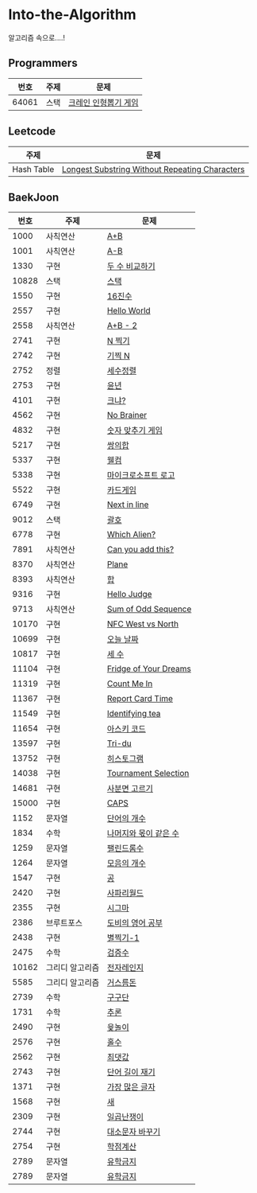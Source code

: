# Into-the-Algorithm
알고리즘 속으로....!

## Programmers

|번호|주제|문제|
|---|---|---|
|64061|스택|[크레인 인형뽑기 게임](https://programmers.co.kr/learn/courses/30/lessons/64061)|

## Leetcode

|주제|문제|
|---|---|
|Hash Table|[Longest Substring Without Repeating Characters](https://leetcode.com/problems/longest-substring-without-repeating-characters/)|

## BaekJoon

|번호|주제|문제|
|---|---|---|
|1000|사칙연산|[A+B](https://www.acmicpc.net/problem/1000)|
|1001|사칙연산|[A-B](https://www.acmicpc.net/problem/1001)|
|1330|구현|[두 수 비교하기](https://www.acmicpc.net/problem/1330)|
|10828|스택|[스택](https://www.acmicpc.net/problem/10828)|
|1550|구현|[16진수](https://www.acmicpc.net/problem/1550)|
|2557|구현|[Hello World](https://www.acmicpc.net/problem/2557)|
|2558|사칙연산|[A+B - 2](https://www.acmicpc.net/problem/2558)|
|2741|구현|[N 찍기](https://www.acmicpc.net/problem/2741)|
|2742|구현|[기찍 N](https://www.acmicpc.net/problem/2742)|
|2752|정렬|[세수정렬](https://www.acmicpc.net/problem/2752)|
|2753|구현|[윤년](https://www.acmicpc.net/problem/2753)|
|4101|구현|[크냐?](https://www.acmicpc.net/problem/4101)|
|4562|구현|[No Brainer](https://www.acmicpc.net/problem/4562)|
|4832|구현|[숫자 맞추기 게임](https://www.acmicpc.net/problem/4892)|
|5217|구현|[쌍의합](https://www.acmicpc.net/problem/5217)|
|5337|구현|[웰컴](https://www.acmicpc.net/problem/5337)|
|5338|구현|[마이크로소프트 로고](https://www.acmicpc.net/problem/5338)|
|5522|구현|[카드게임](https://www.acmicpc.net/problem/5522)|
|6749|구현|[Next in line](https://www.acmicpc.net/problem/6749)|
|9012|스택|[괄호](https://www.acmicpc.net/problem/9012)|
|6778|구현|[Which Alien?](https://www.acmicpc.net/problem/6778)|
|7891|사칙연산|[Can you add this?](https://www.acmicpc.net/problem/7891)|
|8370|사칙연산|[Plane](https://www.acmicpc.net/problem/8370)|
|8393|사칙연산|[합](https://www.acmicpc.net/problem/8393)|
|9316|구현|[Hello Judge](https://www.acmicpc.net/problem/9316)|
|9713|사칙연산|[Sum of Odd Sequence](https://www.acmicpc.net/problem/9713)|
|10170|구현|[NFC West vs North](https://www.acmicpc.net/problem/10170)|
|10699|구현|[오늘 날짜](https://www.acmicpc.net/problem/10699)|
|10817|구현|[세 수](https://www.acmicpc.net/problem/10817)|
|11104|구현|[Fridge of Your Dreams](https://www.acmicpc.net/problem/11104)|
|11319|구현|[Count Me In](https://www.acmicpc.net/problem/11319)|
|11367|구현|[Report Card Time](https://www.acmicpc.net/problem/11367)|
|11549|구현|[Identifying tea](https://www.acmicpc.net/problem/11549)|
|11654|구현|[아스키 코드](https://www.acmicpc.net/problem/11654)|
|13597|구현|[Tri-du](https://www.acmicpc.net/problem/13597)|
|13752|구현|[히스토그램](https://www.acmicpc.net/problem/13752)|
|14038|구현|[Tournament Selection](https://www.acmicpc.net/problem/14038)|
|14681|구현|[사분면 고르기](https://www.acmicpc.net/problem/14681)|
|15000|구현|[CAPS](https://www.acmicpc.net/problem/15000)|
|1152|문자열|[단어의 개수](https://www.acmicpc.net/problem/1152)|
|1834|수학|[나머지와 몫이 같은 수](https://www.acmicpc.net/problem/1834)|
|1259|문자열|[팰린드롬수](https://www.acmicpc.net/problem/1259)|
|1264|문자열|[모음의 개수](https://www.acmicpc.net/problem/1264)|
|1547|구현|[공](https://www.acmicpc.net/problem/1547)|
|2420|구현|[사파리월드](https://www.acmicpc.net/problem/2420)|
|2355|구현|[시그마](https://www.acmicpc.net/problem/2355)|
|2386|브루트포스|[도비의 영어 공부](https://www.acmicpc.net/problem/2386)|
|2438|구현|[별찍기-1](https://www.acmicpc.net/problem/2438)|
|2475|수학|[검증수](https://www.acmicpc.net/problem/2475)|
|10162|그리디 알고리즘|[전자레인지](https://www.acmicpc.net/problem/10162)|
|5585|그리디 알고리즘|[거스름돈](https://www.acmicpc.net/problem/5585)|
|2739|수학|[구구단](https://www.acmicpc.net/problem/2739)|
|1731|수학|[추론](https://www.acmicpc.net/problem/1731)|
|2490|구현|[윷놀이](https://www.acmicpc.net/problem/2490)|
|2576|구현|[홀수](https://www.acmicpc.net/problem/2576)|
|2562|구현|[최댓값](https://www.acmicpc.net/problem/2562)|
|2743|구현|[단어 길이 재기](https://www.acmicpc.net/problem/2743)|
|1371|구현|[가장 많은 글자](https://www.acmicpc.net/problem/1371)|
|1568|구현|[새](https://www.acmicpc.net/problem/1568)|
|2309|구현|[일곱난쟁이](https://www.acmicpc.net/problem/2309)|
|2744|구현|[대소문자 바꾸기](https://www.acmicpc.net/problem/2744)|
|2754|구현|[학점계산](https://www.acmicpc.net/problem/2754)|
|2789|문자열|[유학금지](https://www.acmicpc.net/problem/2789)|
|2789|문자열|[유학금지](https://www.acmicpc.net/problem/2789)|
